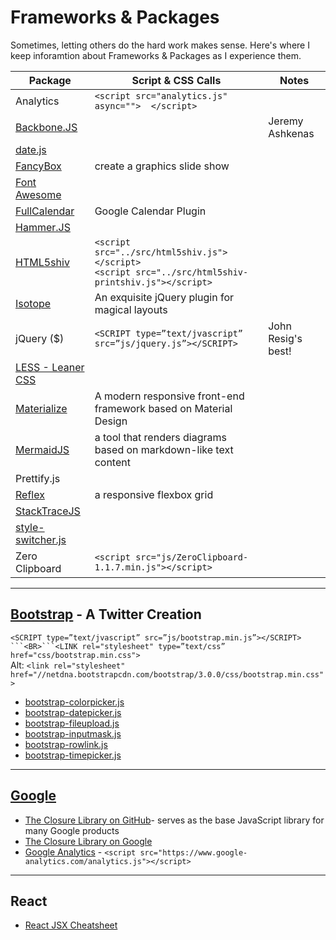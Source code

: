 # Frameworks & Packages

Sometimes, letting others do the hard work makes sense.  Here's where I keep inforamtion about Frameworks & Packages as I experience them.

| Package | Script & CSS Calls| Notes |  
| ---- | ---- | ---- |  
| Analytics | `<script src="analytics.js" async="">  </script>` |  |  
| [Backbone.JS](http://backbonejs.org) |  | Jeremy Ashkenas | 
| [date.js](http://www.datejs.com/) |  |  |  
| [FancyBox](https://fancyapps.com/fancybox/) | create a graphics slide show |  |  
| [Font Awesome](https://fontawesome.com/) |  |  |  
| [FullCalendar](http://arshaw.com/fullcalendar/) |  Google Calendar Plugin |  |  
| [Hammer.JS](https://hammerjs.github.io/)  |  |  |  
| [HTML5shiv](https://github.com/aFarkas/html5shiv) | `<script src="../src/html5shiv.js"></script>` <BR> `<script src="../src/html5shiv-printshiv.js"></script>` |  |  
| [Isotope](http://isotope.metafizzy.co) | An exquisite jQuery plugin for magical layouts |  
| jQuery ($) |```<SCRIPT type=”text/jvascript” src=”js/jquery.js”></SCRIPT>```| John Resig's best! |
| [LESS - Leaner CSS](http://lesscss.org)  |  |  |  
| [Materialize](https://materializecss.com) | A modern responsive front-end framework based on Material Design |  |  
| [MermaidJS](https://mermaid-js.github.io/) | a tool that renders diagrams based on markdown-like text content |  
| Prettify.js |  |   |  
| [Reflex](https://github.com/leejordan/reflex) | a responsive flexbox grid |  | [Underscore](https://underscorejs.org) |  | Jeremy Ashkenas at https://github.com/jashkenas/underscore |  
| [StackTraceJS](https://www.stacktracejs.com/)  |  |  |  
| [style-switcher.js](http://onokumus.com/)  |  |  |  
| Zero Clipboard | `<script src="js/ZeroClipboard-1.1.7.min.js"></script>` |  | 

<HR>

## [Bootstrap](http://getbootstrap.com) - A Twitter Creation
`<SCRIPT type=”text/jvascript” src=”js/bootstrap.min.js”></SCRIPT> ```<BR>```<LINK rel="stylesheet" type=”text/css” href="css/bootstrap.min.css"> ` <BR> Alt: `<link rel="stylesheet" href="//netdna.bootstrapcdn.com/bootstrap/3.0.0/css/bootstrap.min.css">`   
- [bootstrap-colorpicker.js](http://www.eyecon.ro/bootstrap-colorpicker)   
- [bootstrap-datepicker.js](http://www.eyecon.ro/bootstrap-datepicker)   
- [bootstrap-fileupload.js](http://jasny.github.com/bootstrap/javascript.html#fileupload) 
- [bootstrap-inputmask.js](http://twitter.github.com/bootstrap/javascript.html#tooltips)   
- [bootstrap-rowlink.js](http://jasny.github.com/bootstrap/javascript.html#rowlink)   
- [bootstrap-timepicker.js](http://www.github.com/jdewit/bootstrap-timepicker)   

<HR>  

## [Google](https://www.google.com)
- [The Closure Library on GitHub](https://developers.google.com/closure/library)- serves as the base JavaScript library for many Google products  
- [The Closure Library on Google](https://developers.google.com/closure/library)   
- [Google Analytics](https://www.google-analytics.com/) - `<script src="https://www.google-analytics.com/analytics.js"></script>` 

<HR> 

## React  
- [React JSX Cheatsheet](https://www.freecodecamp.org/news/the-react-cheatsheet/)  
